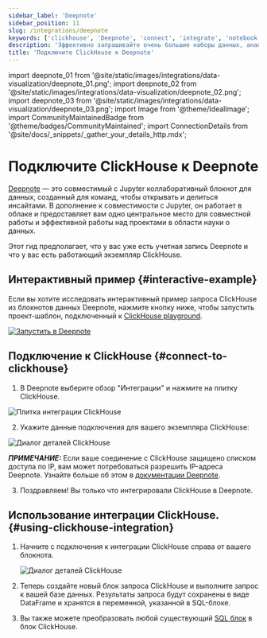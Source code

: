 ```yaml
---
sidebar_label: 'Deepnote'
sidebar_position: 11
slug: /integrations/deepnote
keywords: ['clickhouse', 'Deepnote', 'connect', 'integrate', 'notebook']
description: 'Эффективно запрашивайте очень большие наборы данных, анализируя и моделируя в удобной для вас среде ноутбука.'
title: 'Подключите ClickHouse к Deepnote'
---
```


import deepnote_01 from '@site/static/images/integrations/data-visualization/deepnote_01.png';
import deepnote_02 from '@site/static/images/integrations/data-visualization/deepnote_02.png';
import deepnote_03 from '@site/static/images/integrations/data-visualization/deepnote_03.png';
import Image from '@theme/IdealImage';
import CommunityMaintainedBadge from '@theme/badges/CommunityMaintained';
import ConnectionDetails from '@site/docs/_snippets/_gather_your_details_http.mdx';


# Подключите ClickHouse к Deepnote

<CommunityMaintainedBadge/>

<a href="https://www.deepnote.com/" target="_blank">Deepnote</a> — это совместимый с Jupyter коллаборативный блокнот для данных, созданный для команд, чтобы открывать и делиться инсайтами. В дополнение к совместимости с Jupyter, он работает в облаке и предоставляет вам одно центральное место для совместной работы и эффективной работы над проектами в области науки о данных.

Этот гид предполагает, что у вас уже есть учетная запись Deepnote и что у вас есть работающий экземпляр ClickHouse.

## Интерактивный пример {#interactive-example}
Если вы хотите исследовать интерактивный пример запроса ClickHouse из блокнотов данных Deepnote, нажмите кнопку ниже, чтобы запустить проект-шаблон, подключенный к [ClickHouse playground](../../getting-started/playground.md).

[<Image size="logo" img="https://deepnote.com/buttons/launch-in-deepnote.svg" alt="Запустить в Deepnote" />](https://deepnote.com/launch?template=ClickHouse%20and%20Deepnote)

## Подключение к ClickHouse {#connect-to-clickhouse}

1. В Deepnote выберите обзор "Интеграции" и нажмите на плитку ClickHouse.

<Image size="lg" img={deepnote_01} alt="Плитка интеграции ClickHouse" border />

2. Укажите данные подключения для вашего экземпляра ClickHouse:
<ConnectionDetails />

   <Image size="md" img={deepnote_02} alt="Диалог деталей ClickHouse" border />

   **_ПРИМЕЧАНИЕ:_** Если ваше соединение с ClickHouse защищено списком доступа по IP, вам может потребоваться разрешить IP-адреса Deepnote. Узнайте больше об этом в [документации Deepnote](https://docs.deepnote.com/integrations/authorize-connections-from-deepnote-ip-addresses).

3. Поздравляем! Вы только что интегрировали ClickHouse в Deepnote.

## Использование интеграции ClickHouse. {#using-clickhouse-integration}

1. Начните с подключения к интеграции ClickHouse справа от вашего блокнота.

   <Image size="lg" img={deepnote_03} alt="Диалог деталей ClickHouse" border />

2. Теперь создайте новый блок запроса ClickHouse и выполните запрос к вашей базе данных. Результаты запроса будут сохранены в виде DataFrame и хранятся в переменной, указанной в SQL-блоке.
3. Вы также можете преобразовать любой существующий [SQL блок](https://docs.deepnote.com/features/sql-cells) в блок ClickHouse.
